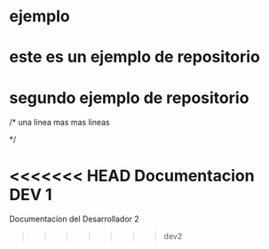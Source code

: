 # ejemplo
#
#  este es un ejemplo de repositorio
#  segundo ejemplo de repositorio
/*
una linea mas
mas lineas

*/

<<<<<<< HEAD
Documentacion DEV 1
=======

Documentacion del Desarrollador 2
>>>>>>> dev2
